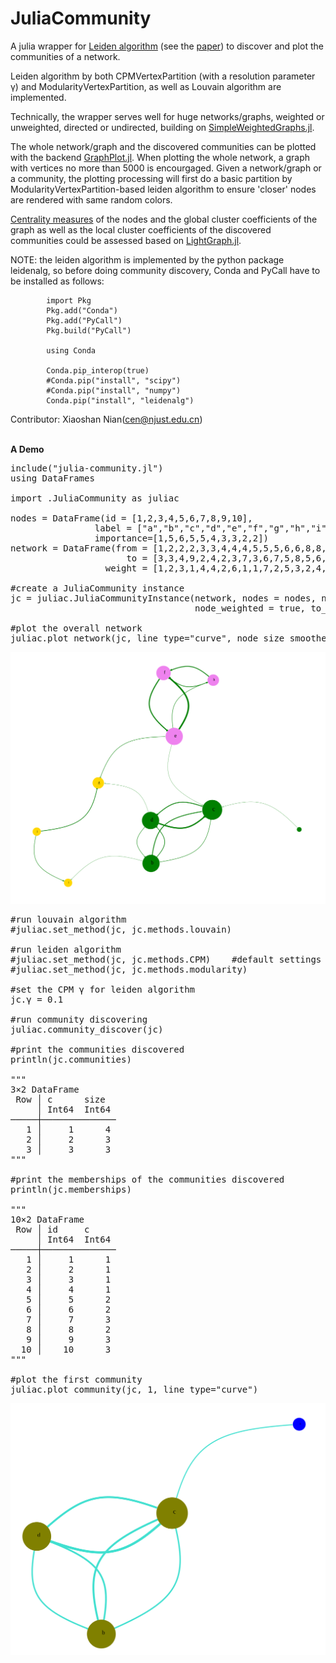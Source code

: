 # JuliaCommunity
A julia wrapper for <a href='https://github.com/vtraag/leidenalg'>Leiden algorithm</a> (see the <a href='https://www.nature.com/articles/s41598-019-41695-z'>paper</a>) to discover and plot the communities of a network.
<p>Leiden algorithm by both CPMVertexPartition (with a resolution parameter γ) and ModularityVertexPartition, as well as Louvain algorithm are implemented.</p>
<p>Technically, the wrapper serves well for huge networks/graphs, weighted or unweighted, directed or undirected, building on <a href='https://github.com/JuliaGraphs/SimpleWeightedGraphs.jl'>SimpleWeightedGraphs.jl</a>. </p>
<p>The whole network/graph and the discovered communities can be plotted with the backend <a href='https://github.com/JuliaGraphs/GraphPlot.jl'>GraphPlot.jl</a>. When plotting the whole network, a graph with vertices no more than 5000 is encourgaged. Given a network/graph or a community, the plotting processing will first do a basic partition by ModularityVertexPartition-based leiden algorithm to ensure 'closer' nodes are rendered with same random colors.</p>
<p><a href='https://juliagraphs.org/LightGraphs.jl/latest/centrality/'>Centrality measures</a> of the nodes and the global cluster coefficients of the graph as well as the local cluster coefficients of the discovered communities could be assessed based on <a href='https://github.com/JuliaGraphs/LightGraphs.jl'>LightGraph.jl</a>.</p>

NOTE: the leiden algorithm is implemented by the python package leidenalg, so
        before doing community discovery, Conda and PyCall have to be installed as
        follows:

            import Pkg
            Pkg.add("Conda")
            Pkg.add("PyCall")
            Pkg.build("PyCall")
            
            using Conda

            Conda.pip_interop(true)
            #Conda.pip("install", "scipy")
            #Conda.pip("install", "numpy")
            Conda.pip("install", "leidenalg")

Contributor: Xiaoshan Nian(cen@njust.edu.cn)
</pre>

<br><b>A Demo</b>
<pre>
include("julia-community.jl")
using DataFrames

import .JuliaCommunity as juliac

nodes = DataFrame(id = [1,2,3,4,5,6,7,8,9,10], 
                label = ["a","b","c","d","e","f","g","h","i","j"], 
                importance=[1,5,6,5,5,4,3,3,2,2])
network = DataFrame(from = [1,2,2,2,3,3,4,4,4,5,5,5,6,6,8,8,10,10],
                      to = [3,3,4,9,2,4,2,3,7,3,6,7,5,8,5,6,7,9],
                  weight = [1,2,3,1,4,4,2,6,1,1,7,2,5,3,2,4,3,2])

#create a JuliaCommunity instance
jc = juliac.JuliaCommunityInstance(network, nodes = nodes, node_label_field = "label", 
                                   node_weighted = true, to_summarise_graph = false, task_series = "test")

#plot the overall network
juliac.plot_network(jc, line_type="curve", node_size_smoother = 0.8, edge_width_smoother = 1.2)
</pre>

<img src="network.svg" />

<pre>
#run louvain algorithm
#juliac.set_method(jc, jc.methods.louvain)

#run leiden algorithm
#juliac.set_method(jc, jc.methods.CPM)    #default settings
#juliac.set_method(jc, jc.methods.modularity)

#set the CPM γ for leiden algorithm
jc.γ = 0.1

#run community discovering
juliac.community_discover(jc)

#print the communities discovered
println(jc.communities)

"""
3×2 DataFrame
 Row │ c      size  
     │ Int64  Int64 
─────┼──────────────
   1 │     1      4
   2 │     2      3
   3 │     3      3
"""

#print the memberships of the communities discovered
println(jc.memberships)

"""
10×2 DataFrame
 Row │ id     c     
     │ Int64  Int64 
─────┼──────────────
   1 │     1      1
   2 │     2      1
   3 │     3      1
   4 │     4      1
   5 │     5      2
   6 │     6      2
   7 │     7      3
   8 │     8      2
   9 │     9      3
  10 │    10      3
"""

#plot the first community
juliac.plot_community(jc, 1, line_type="curve")
</pre>

<img src="community-1.svg" />

